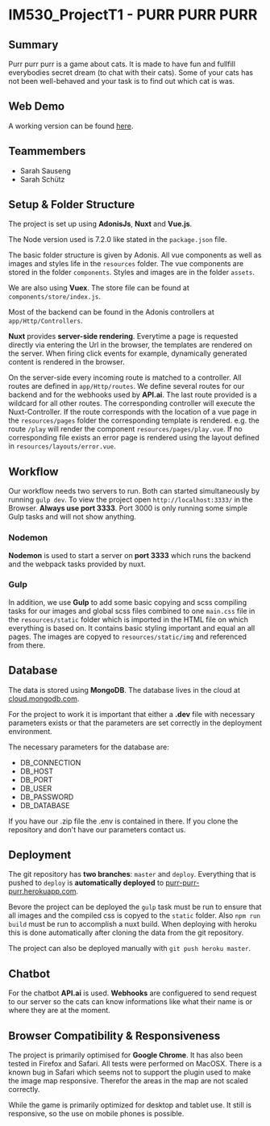 # IM530_ProjectT1 - PURR PURR PURR

## Summary

Purr purr purr is a game about cats. It is made to have fun and fullfill everybodies secret dream (to chat with their cats). Some of your cats has not been well-behaved and your task is to find out which cat is was.

## Web Demo

A working version can be found [here](https://purr-purr-purr.herokuapp.com/).

## Teammembers

* Sarah Sauseng
* Sarah Schütz

## Setup & Folder Structure

The project is set up using **AdonisJs**, **Nuxt** and **Vue.js**.

The Node version used is 7.2.0 like stated in the `package.json` file.

The basic folder structure is given by Adonis. All vue components as well as images and styles life in the `resources` folder. The vue components are stored in the folder `components`. Styles and images are in the folder `assets`.

We are also using **Vuex**. The store file can be found at `components/store/index.js`.

Most of the backend can be found in the Adonis controllers at `app/Http/Controllers`. 

**Nuxt** provides **server-side rendering**. Everytime a page is requested directly via entering the Url in the browser, the templates are rendered on the server. When firing click events for example, dynamically generated content is rendered in the browser.

On the server-side every incoming route is matched to a controller. All routes are defined in `app/Http/routes`. We define several routes for our backend and for the webhooks used by **API.ai**. The last route provided is a wildcard for all other routes. The corresponding controller will execute the Nuxt-Controller. If the route corresponds with the location of a vue page in the `resources/pages` folder the corresponding template is rendered. e.g. the route `/play` will render the component `resources/pages/play.vue`. If no corresponding file exists an error page is rendered using the layout defined in `resources/layouts/error.vue`.

## Workflow

Our workflow needs two servers to run. Both can started simultaneously by running `gulp dev`.
To view the project open `http://localhost:3333/` in the Browser. **Always use port 3333**. Port 3000 is only running some simple Gulp tasks and will not show anything.

### Nodemon

**Nodemon** is used to start a server on **port 3333** which runs the backend and the webpack tasks provided by nuxt.

### Gulp

In addition, we use **Gulp** to add some basic copying and scss compiling tasks for our images and global scss files combined to one `main.css` file in the `resources/static` folder which is imported in the HTML file on which everything is based on. It contains basic styling important and equal an all pages. The images are copyed to `resources/static/img` and referenced from there.

## Database

The data is stored using **MongoDB**. The database lives in the cloud at [cloud.mongodb.com](https://cloud.mongodb.com).

For the project to work it is important that either a **.dev** file with necessary parameters exists or that the parameters are set correctly in the deployment environment.

The necessary parameters for the database are:

* DB_CONNECTION
* DB_HOST
* DB_PORT
* DB_USER
* DB_PASSWORD
* DB_DATABASE

If you have our .zip file the .env is contained in there. If you clone the repository and don't have our parameters contact us.

## Deployment

The git repository has **two branches**: `master` and `deploy`. Everything that is pushed to `deploy` is **automatically deployed** to [purr-purr-purr.herokuapp.com](https://purr-purr-purr.herokuapp.com/).

Bevore the project can be deployed the `gulp` task must be run to ensure that all images and the compiled css is copyed to the `static` folder. Also `npm run build` must be run to accomplish a nuxt build. When deploying with heroku this is done automatically after cloning the data from the git repository.

The project can also be deployed manually with `git push heroku master`.

## Chatbot

For the chatbot **API.ai** is used. **Webhooks** are configuered to send request to our server so the cats can know informations like what their name is or where they are at the moment.

## Browser Compatibility & Responsiveness

The project is primarily optimised for **Google Chrome**. It has also been tested in Firefox and Safari. All tests were performed on MacOSX. There is a known bug in Safari which seems not to support the plugin used to make the image map responsive. Therefor the areas in the map are not scaled correctly.

While the game is primarily optimized for desktop and tablet use. It still is responsive, so the use on mobile phones is possible.


